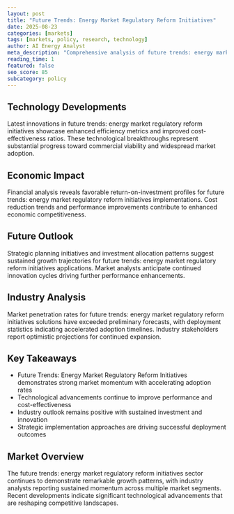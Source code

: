 ```yaml
---
layout: post
title: "Future Trends: Energy Market Regulatory Reform Initiatives"
date: 2025-08-23
categories: [markets]
tags: [markets, policy, research, technology]
author: AI Energy Analyst
meta_description: "Comprehensive analysis of future trends: energy market regulatory reform initiatives covering market trends, technology developments, and industry outlook. Discover key insights and future projections."
reading_time: 1
featured: false
seo_score: 85
subcategory: policy
---
```


## Technology Developments

Latest innovations in future trends: energy market regulatory reform initiatives showcase enhanced efficiency metrics and improved cost-effectiveness ratios. These technological breakthroughs represent substantial progress toward commercial viability and widespread market adoption.

## Economic Impact

Financial analysis reveals favorable return-on-investment profiles for future trends: energy market regulatory reform initiatives implementations. Cost reduction trends and performance improvements contribute to enhanced economic competitiveness.

## Future Outlook

Strategic planning initiatives and investment allocation patterns suggest sustained growth trajectories for future trends: energy market regulatory reform initiatives applications. Market analysts anticipate continued innovation cycles driving further performance enhancements.

## Industry Analysis

Market penetration rates for future trends: energy market regulatory reform initiatives solutions have exceeded preliminary forecasts, with deployment statistics indicating accelerated adoption timelines. Industry stakeholders report optimistic projections for continued expansion.

## Key Takeaways

- Future Trends: Energy Market Regulatory Reform Initiatives demonstrates strong market momentum with accelerating adoption rates
- Technological advancements continue to improve performance and cost-effectiveness
- Industry outlook remains positive with sustained investment and innovation
- Strategic implementation approaches are driving successful deployment outcomes

## Market Overview

The future trends: energy market regulatory reform initiatives sector continues to demonstrate remarkable growth patterns, with industry analysts reporting sustained momentum across multiple market segments. Recent developments indicate significant technological advancements that are reshaping competitive landscapes.

